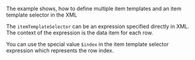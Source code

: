 The example shows, how to define multiple item templates and an item template selector in the XML

The `itemTemplateSelector` can be an expression specified directly in XML. The context of the expression is the data item for each row.
<snippet id='list-view-multy-template-xml'/>


You can use the special value `$index` in the item template selector expression which represents the row index.
<snippet id='list-view-multy-template-index-xml'/>
